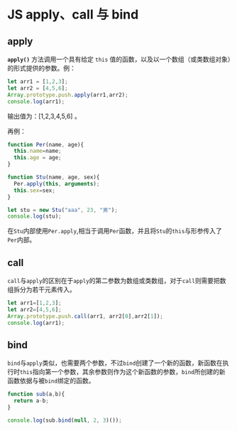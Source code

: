 # JS apply、call 与 bind

## apply

**`apply()`** 方法调用一个具有给定 `this` 值的函数，以及以一个数组（或类数组对象）的形式提供的参数。例：

```js
let arr1 = [1,2,3];
let arr2 = [4,5,6];
Array.prototype.push.apply(arr1,arr2);
console.log(arr1);
```

输出值为：[1,2,3,4,5,6] 。

再例：

```js
function Per(name, age){
  this.name=name;
  this.age = age;
}

function Stu(name, age, sex){
  Per.apply(this, arguments);
  this.sex=sex;
}

let stu = new Stu("aaa", 23, "男");
console.log(stu);
```

在`Stu`内部使用`Per.apply`,相当于调用`Per`函数，并且将`Stu`的`this`与形参传入了`Per`内部。

## call

`call`与`apply`的区别在于`apply`的第二参数为数组或类数组，对于`call`则需要把数组拆分为若干元素传入。

```js
let arr1=[1,2,3];
let arr2=[4,5,6];
Array.prototype.push.call(arr1, arr2[0],arr2[1]);
console.log(arr1);
```

## bind

`bind`与`apply`类似，也需要两个参数，不过`bind`创建了一个新的函数，新函数在执行时`this`指向第一个参数，其余参数则作为这个新函数的参数，`bind`所创建的新函数依据与被`bind`绑定的函数。

```js
function sub(a,b){
  return a-b;
}

console.log(sub.bind(null, 2, 3)());
```



